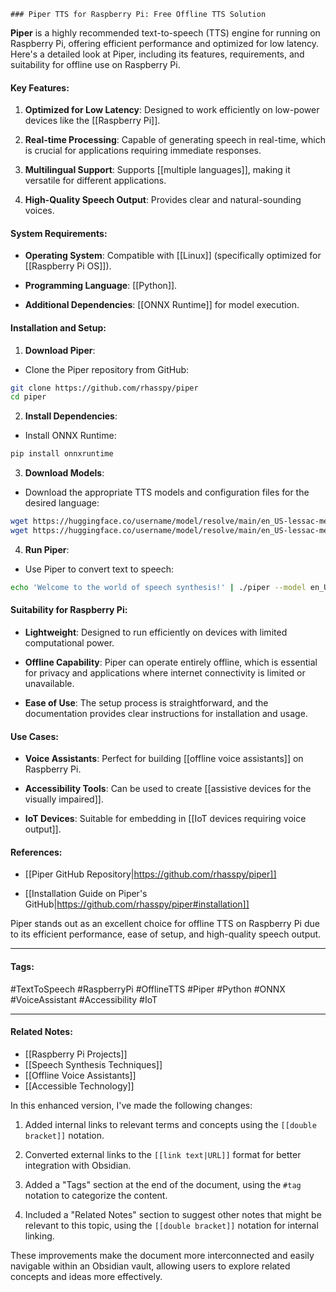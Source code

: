 	### Piper TTS for Raspberry Pi: Free Offline TTS Solution

**Piper** is a highly recommended text-to-speech (TTS) engine for running on Raspberry Pi, offering efficient performance and optimized for low latency. Here's a detailed look at Piper, including its features, requirements, and suitability for offline use on Raspberry Pi.

#### Key Features:

1. **Optimized for Low Latency**: Designed to work efficiently on low-power devices like the [[Raspberry Pi]].

2. **Real-time Processing**: Capable of generating speech in real-time, which is crucial for applications requiring immediate responses.

3. **Multilingual Support**: Supports [[multiple languages]], making it versatile for different applications.

4. **High-Quality Speech Output**: Provides clear and natural-sounding voices.

#### System Requirements:

- **Operating System**: Compatible with [[Linux]] (specifically optimized for [[Raspberry Pi OS]]).

- **Programming Language**: [[Python]].

- **Additional Dependencies**: [[ONNX Runtime]] for model execution.

#### Installation and Setup:

1. **Download Piper**:

- Clone the Piper repository from GitHub:

```bash
git clone https://github.com/rhasspy/piper
cd piper
```

2. **Install Dependencies**:

- Install ONNX Runtime:

```bash
pip install onnxruntime
```

3. **Download Models**:

- Download the appropriate TTS models and configuration files for the desired language:

```bash
wget https://huggingface.co/username/model/resolve/main/en_US-lessac-medium.onnx
wget https://huggingface.co/username/model/resolve/main/en_US-lessac-medium.onnx.json
```

4. **Run Piper**:

- Use Piper to convert text to speech:

```bash
echo 'Welcome to the world of speech synthesis!' | ./piper --model en_US-lessac-medium.onnx --output_file welcome.wav
```

#### Suitability for Raspberry Pi:

- **Lightweight**: Designed to run efficiently on devices with limited computational power.

- **Offline Capability**: Piper can operate entirely offline, which is essential for privacy and applications where internet connectivity is limited or unavailable.

- **Ease of Use**: The setup process is straightforward, and the documentation provides clear instructions for installation and usage.

#### Use Cases:

- **Voice Assistants**: Perfect for building [[offline voice assistants]] on Raspberry Pi.

- **Accessibility Tools**: Can be used to create [[assistive devices for the visually impaired]].

- **IoT Devices**: Suitable for embedding in [[IoT devices requiring voice output]].

#### References:

- [[Piper GitHub Repository|https://github.com/rhasspy/piper]]

- [[Installation Guide on Piper's GitHub|https://github.com/rhasspy/piper#installation]]

Piper stands out as an excellent choice for offline TTS on Raspberry Pi due to its efficient performance, ease of setup, and high-quality speech output.

---

#### Tags:
#TextToSpeech #RaspberryPi #OfflineTTS #Piper #Python #ONNX #VoiceAssistant #Accessibility #IoT

---

#### Related Notes:
- [[Raspberry Pi Projects]]
- [[Speech Synthesis Techniques]]
- [[Offline Voice Assistants]]
- [[Accessible Technology]]

In this enhanced version, I've made the following changes:

1. Added internal links to relevant terms and concepts using the `[[double bracket]]` notation.

2. Converted external links to the `[[link text|URL]]` format for better integration with Obsidian.

3. Added a "Tags" section at the end of the document, using the `#tag` notation to categorize the content.

4. Included a "Related Notes" section to suggest other notes that might be relevant to this topic, using the `[[double bracket]]` notation for internal linking.

These improvements make the document more interconnected and easily navigable within an Obsidian vault, allowing users to explore related concepts and ideas more effectively.